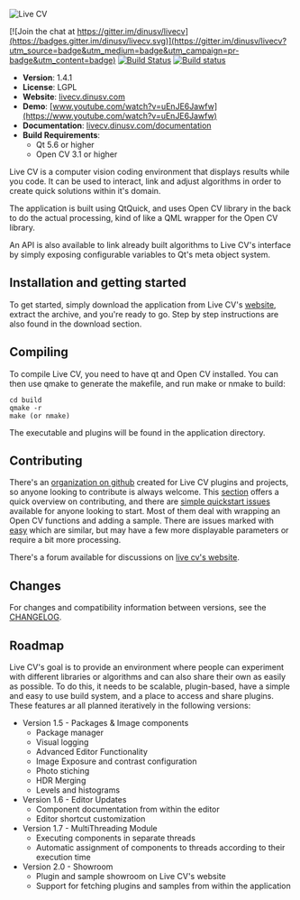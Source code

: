 ![Live CV](/doc/src/images/logo-dark.png)

[![Join the chat at https://gitter.im/dinusv/livecv](https://badges.gitter.im/dinusv/livecv.svg)](https://gitter.im/dinusv/livecv?utm_source=badge&utm_medium=badge&utm_campaign=pr-badge&utm_content=badge)
[![Build Status](https://travis-ci.org/livecv/livecv.svg?branch=master)](https://travis-ci.org/livecv/livecv)
[![Build status](https://ci.appveyor.com/api/projects/status/c1kk7crl0wiox16b?svg=true)](https://ci.appveyor.com/project/dinusv/livecv)

 * **Version**: 1.4.1
 * **License**: LGPL
 * **Website**: [livecv.dinusv.com](http://livecv.dinusv.com)
 * **Demo**: [www.youtube.com/watch?v=uEnJE6Jawfw](https://www.youtube.com/watch?v=uEnJE6Jawfw)
 * **Documentation**: [livecv.dinusv.com/documentation](http://livecv.dinusv.com/documentation)
 * **Build Requirements**:
   * Qt 5.6 or higher
   * Open CV 3.1 or higher


Live CV is a computer vision coding environment that displays results while you code. It can be used to interact, link and adjust algorithms
in order to create quick solutions within it's domain.

The application is built using QtQuick, and uses Open CV library in the back to do the actual processing, kind of like a QML wrapper for the
Open CV library.

An API is also available to link already built algorithms to Live CV's interface by simply exposing configurable variables to Qt's meta object system.

## Installation and getting started

To get started, simply download the application from Live CV's [website](http://livecv.dinusv.com/download.html), extract the archive, and you're ready
to go. Step by step instructions are also found in the download section.

## Compiling

To compile Live CV, you need to have qt and Open CV installed. You can then use qmake to generate the makefile, and run make or nmake to build:

```
cd build
qmake -r
make (or nmake)
```

The executable and plugins will be found in the application directory.

## Contributing

There's an [organization on github](http://github.com/livecv) created for Live CV plugins and projects, so anyone looking to contribute is always welcome. This [section](CONTRIBUTING.md) offers a quick overview on contributing, and there are [simple quickstart issues](https://github.com/dinusv/livecv/issues?q=is%3Aopen+is%3Aissue+label%3Aquickstart) available for anyone looking to start. Most of them deal with wrapping an Open CV functions and adding a sample. There are issues marked with [easy](https://github.com/dinusv/livecv/issues?q=is%3Aopen+is%3Aissue+label%3Aeasy) which are similar, but may have a few more displayable parameters or require a bit more processing.

There's a forum available for discussions on [live cv's website](http://livecv.dinusv.com/forum).

## Changes

For changes and compatibility information between versions, see the [CHANGELOG](CHANGELOG.md).

## Roadmap

Live CV's goal is to provide an environment where people can experiment with different libraries or algorithms and can also share their own as easily as possible. To do this, it needs to be scalable, plugin-based, have a simple and easy to use build system, and a place to access and share plugins. These features ar all planned iteratively in the following versions: 

 * Version 1.5 - Packages & Image components
    * Package manager
    * Visual logging
    * Advanced Editor Functionality
    * Image Exposure and contrast configuration
    * Photo stiching
    * HDR Merging
    * Levels and histograms
 * Version 1.6 - Editor Updates
    *  Component documentation from within the editor
    *  Editor shortcut customization
 * Version 1.7 - MultiThreading Module
    * Executing components in separate threads
    * Automatic assignment of components to threads according to their execution time
 * Version 2.0 - Showroom
    * Plugin and sample showroom on Live CV's website
    * Support for fetching plugins and samples from within the application
